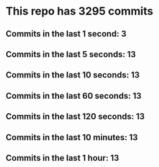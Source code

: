 # This repo has 3295 commits

## Commits in the last 1 second: 3
## Commits in the last 5 seconds: 13
## Commits in the last 10 seconds: 13
## Commits in the last 60 seconds: 13
## Commits in the last 120 seconds: 13
## Commits in the last 10 minutes: 13
## Commits in the last 1 hour: 13
